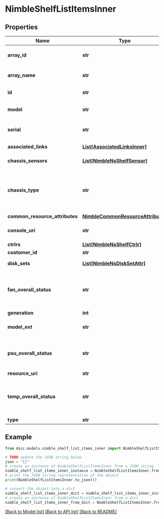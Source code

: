 # NimbleShelfListItemsInner


## Properties

Name | Type | Description | Notes
------------ | ------------- | ------------- | -------------
**array_id** | **str** | ID of array the shelf belongs to. &#x60;Filter, Sort&#x60; | [optional] 
**array_name** | **str** | Name of array the shelf belongs to. &#x60;Filter, Sort&#x60; | [optional] 
**id** | **str** | Identifier of the shelf. &#x60;Filter&#x60; | [optional] 
**model** | **str** | Model of the shelf or head unit. &#x60;Filter, Sort&#x60; | [optional] 
**serial** | **str** | The serial number of the chassis. &#x60;Filter, Sort&#x60; | [optional] 
**associated_links** | [**List[AssociatedLinksInner]**](AssociatedLinksInner.md) | Associated Links Details | [optional] 
**chassis_sensors** | [**List[NimbleNsShelfSensor]**](NimbleNsShelfSensor.md) | List of chassis sensor readings. | [optional] 
**chassis_type** | **str** | Chassis type. Possible values: &#39;chassis_unknown&#39;, &#39;chassis_3u16&#39;, &#39;chassis_4u24&#39;, &#39;chassis_nmbl_2u12&#39;, &#39;chassis_nmbl_4u24&#39; | [optional] 
**common_resource_attributes** | [**NimbleCommonResourceAttributes**](NimbleCommonResourceAttributes.md) |  | [optional] 
**console_uri** | **str** | consoleUri for detailed storage object | [optional] 
**ctrlrs** | [**List[NimbleNsShelfCtrlr]**](NimbleNsShelfCtrlr.md) | List of ctrlr info. | [optional] 
**customer_id** | **str** | customerId | [optional] 
**disk_sets** | [**List[NimbleNsDiskSetAttr]**](NimbleNsDiskSetAttr.md) | Attributes for the disk sets in this shelf. | [optional] 
**fan_overall_status** | **str** | The overall status for the fans on both controllers. Possible values: &#39;OK&#39;, &#39;Alerted&#39;, &#39;Failed&#39;, &#39;Missing&#39;. | [optional] 
**generation** | **int** | generation | [optional] 
**model_ext** | **str** | Extended model of the shelf or head unit. | [optional] 
**psu_overall_status** | **str** | The overall status for the PSUs. Possible values: &#39;OK&#39;, &#39;Alerted&#39;, &#39;Failed&#39;, &#39;Missing&#39;. | [optional] 
**resource_uri** | **str** | Link to the object URI | [optional] 
**temp_overall_status** | **str** | The overall status for the temperature on both controllers. Possible values: &#39;OK&#39;, &#39;Alerted&#39;, &#39;Failed&#39;, &#39;Missing&#39;. | [optional] 
**type** | **str** | type | [optional] 

## Example

```python
from dscc.models.nimble_shelf_list_items_inner import NimbleShelfListItemsInner

# TODO update the JSON string below
json = "{}"
# create an instance of NimbleShelfListItemsInner from a JSON string
nimble_shelf_list_items_inner_instance = NimbleShelfListItemsInner.from_json(json)
# print the JSON string representation of the object
print(NimbleShelfListItemsInner.to_json())

# convert the object into a dict
nimble_shelf_list_items_inner_dict = nimble_shelf_list_items_inner_instance.to_dict()
# create an instance of NimbleShelfListItemsInner from a dict
nimble_shelf_list_items_inner_from_dict = NimbleShelfListItemsInner.from_dict(nimble_shelf_list_items_inner_dict)
```
[[Back to Model list]](../README.md#documentation-for-models) [[Back to API list]](../README.md#documentation-for-api-endpoints) [[Back to README]](../README.md)


